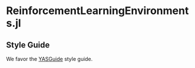 # ReinforcementLearningEnvironments.jl

## Style Guide

We favor the [YASGuide](https://github.com/jrevels/YASGuide) style guide.